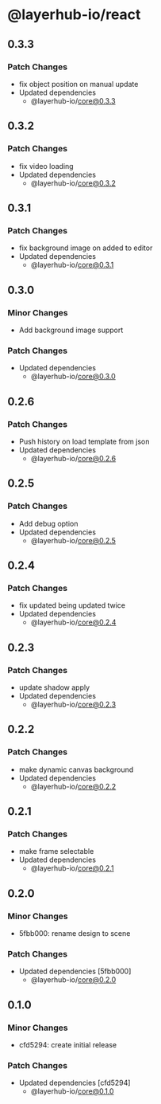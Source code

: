 # @layerhub-io/react

## 0.3.3

### Patch Changes

- fix object position on manual update
- Updated dependencies
  - @layerhub-io/core@0.3.3

## 0.3.2

### Patch Changes

- fix video loading
- Updated dependencies
  - @layerhub-io/core@0.3.2

## 0.3.1

### Patch Changes

- fix background image on added to editor
- Updated dependencies
  - @layerhub-io/core@0.3.1

## 0.3.0

### Minor Changes

- Add background image support

### Patch Changes

- Updated dependencies
  - @layerhub-io/core@0.3.0

## 0.2.6

### Patch Changes

- Push history on load template from json
- Updated dependencies
  - @layerhub-io/core@0.2.6

## 0.2.5

### Patch Changes

- Add debug option
- Updated dependencies
  - @layerhub-io/core@0.2.5

## 0.2.4

### Patch Changes

- fix updated being updated twice
- Updated dependencies
  - @layerhub-io/core@0.2.4

## 0.2.3

### Patch Changes

- update shadow apply
- Updated dependencies
  - @layerhub-io/core@0.2.3

## 0.2.2

### Patch Changes

- make dynamic canvas background
- Updated dependencies
  - @layerhub-io/core@0.2.2

## 0.2.1

### Patch Changes

- make frame selectable
- Updated dependencies
  - @layerhub-io/core@0.2.1

## 0.2.0

### Minor Changes

- 5fbb000: rename design to scene

### Patch Changes

- Updated dependencies [5fbb000]
  - @layerhub-io/core@0.2.0

## 0.1.0

### Minor Changes

- cfd5294: create initial release

### Patch Changes

- Updated dependencies [cfd5294]
  - @layerhub-io/core@0.1.0
